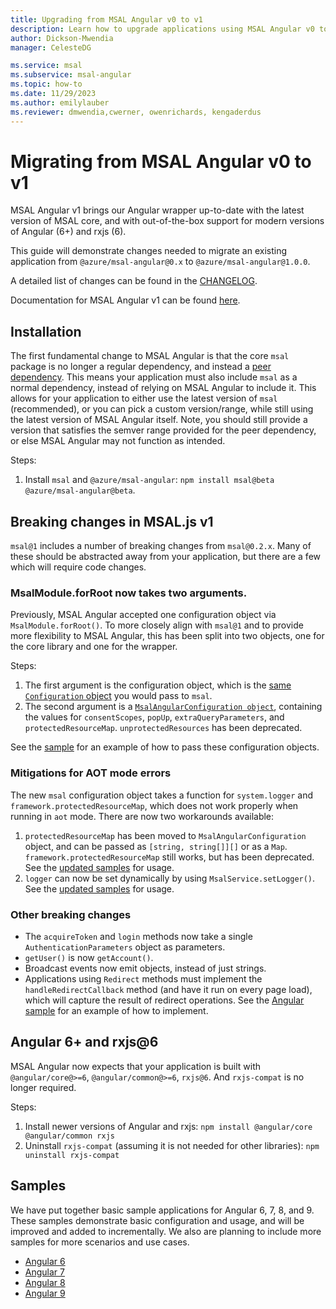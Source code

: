 ```yaml
---
title: Upgrading from MSAL Angular v0 to v1
description: Learn how to upgrade applications using MSAL Angular v0 to V1
author: Dickson-Mwendia
manager: CelesteDG

ms.service: msal
ms.subservice: msal-angular
ms.topic: how-to
ms.date: 11/29/2023
ms.author: emilylauber
ms.reviewer: dmwendia,cwerner, owenrichards, kengaderdus
---
```


# Migrating from MSAL Angular v0 to v1

MSAL Angular v1 brings our Angular wrapper up-to-date with the latest version of MSAL core, and with out-of-the-box support for modern versions of Angular (6+) and rxjs (6).

This guide will demonstrate changes needed to migrate an existing application from `@azure/msal-angular@0.x` to `@azure/msal-angular@1.0.0`.

A detailed list of changes can be found in the [CHANGELOG](https://github.com/AzureAD/microsoft-authentication-library-for-js/blob/dev/lib/msal-angular/CHANGELOG.md).

Documentation for MSAL Angular v1 can be found [here](https://github.com/AzureAD/microsoft-authentication-library-for-js/tree/msal-lts/lib/msal-angular/docs/v1-docs/).

## Installation

The first fundamental change to MSAL Angular is that the core `msal` package is no longer a regular dependency, and instead a [peer dependency](https://nodejs.org/en/blog/npm/peer-dependencies/). This means your application must also include `msal` as a normal dependency, instead of relying on MSAL Angular to include it. This allows for your application to either use the latest version of `msal` (recommended), or you can pick a custom version/range, while still using the latest version of MSAL Angular itself. Note, you should still provide a version that satisfies the semver range provided for the peer dependency, or else MSAL Angular may not function as intended.

Steps:
1. Install `msal` and `@azure/msal-angular`: `npm install msal@beta @azure/msal-angular@beta`.

## Breaking changes in MSAL.js v1

`msal@1` includes a number of breaking changes from `msal@0.2.x`. Many of these should be abstracted away from your application, but there are a few which will require code changes.

### MsalModule.forRoot now takes two arguments.

Previously, MSAL Angular accepted one configuration object via `MsalModule.forRoot()`. To more closely align with `msal@1` and to provide more flexibility to MSAL Angular, this has been split into two objects, one for the core library and one for the wrapper.

Steps:
1. The first argument is the configuration object, which is the [same `Configuration` object](https://github.com/AzureAD/microsoft-authentication-library-for-js/blob/msal-lts/lib/msal-core/src/Configuration.ts) you would pass to `msal`.
2. The second argument is a [`MsalAngularConfiguration object`](https://github.com/AzureAD/microsoft-authentication-library-for-js/blob/msal-angular-v1/lib/msal-angular/src/msal-angular.configuration.ts), containing the values for `consentScopes`, `popUp`, `extraQueryParameters`, and `protectedResourceMap`. `unprotectedResources` has been deprecated.

See the [sample](https://github.com/AzureAD/microsoft-authentication-library-for-js/blob/msal-lts/samples/msal-angular-samples/angular6-sample-app/src/app/app.module.ts) for an example of how to pass these configuration objects.

### Mitigations for AOT mode errors

The new `msal` configuration object takes a function for `system.logger` and `framework.protectedResourceMap`, which does not work properly when running in `aot` mode. There are now two workarounds available:

1. `protectedResourceMap` has been moved to `MsalAngularConfiguration` object, and can be passed as `[string, string[]][]` or as a `Map`. `framework.protectedResourceMap` still works, but has been deprecated. See the [updated samples](https://github.com/AzureAD/microsoft-authentication-library-for-js/blob/msal-lts/samples/msal-angular-samples/angular6-sample-app/src/app/app.module.ts) for usage.
2. `logger` can now be set dynamically by using `MsalService.setLogger()`. See the [updated samples](https://github.com/AzureAD/microsoft-authentication-library-for-js/blob/msal-lts/samples/msal-angular-samples/angular6-sample-app/src/app/app.component.ts) for usage.

### Other breaking changes

* The `acquireToken` and `login` methods now take a single `AuthenticationParameters` object as parameters.
* `getUser()` is now `getAccount()`.
* Broadcast events now emit objects, instead of just strings.
* Applications using `Redirect` methods must implement the `handleRedirectCallback` method (and have it run on every page load), which will capture the result of redirect operations. See the [Angular sample](https://github.com/AzureAD/microsoft-authentication-library-for-js/blob/msal-lts/samples/msal-angular-samples/angular6-sample-app/src/app/app.component.ts) for an example of how to implement.

## Angular 6+ and rxjs@6

MSAL Angular now expects that your application is built with `@angular/core@>=6`, `@angular/common@>=6`, `rxjs@6`. And `rxjs-compat` is no longer required.

Steps:
1. Install newer versions of Angular and rxjs: `npm install @angular/core @angular/common rxjs`
2. Uninstall `rxjs-compat` (assuming it is not needed for other libraries): `npm uninstall rxjs-compat`

## Samples

We have put together basic sample applications for Angular 6, 7, 8, and 9. These samples demonstrate basic configuration and usage, and will be improved and added to incrementally. We also are planning to include more samples for more scenarios and use cases.

* [Angular 6](https://github.com/AzureAD/microsoft-authentication-library-for-js/tree/msal-lts/samples/msal-angular-samples/angular6-sample-app)
* [Angular 7](https://github.com/AzureAD/microsoft-authentication-library-for-js/tree/msal-lts/samples/msal-angular-samples/angular7-sample-app)
* [Angular 8](https://github.com/AzureAD/microsoft-authentication-library-for-js/tree/msal-lts/samples/msal-angular-samples/angular8-sample-app)
* [Angular 9](https://github.com/AzureAD/microsoft-authentication-library-for-js/tree/msal-lts/samples/msal-angular-samples/angular9-sample-app)
